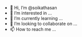 - 👋 Hi, I’m @soikathasan
- 👀 I’m interested in ...
- 🌱 I’m currently learning ...
- 💞️ I’m looking to collaborate on ...
- 📫 How to reach me ...

<!---
soikathasan/soikathasan is a ✨ special ✨ repository because its `README.md` (this file) appears on your GitHub profile.
You can click the Preview link to take a look at your changes.
--->
